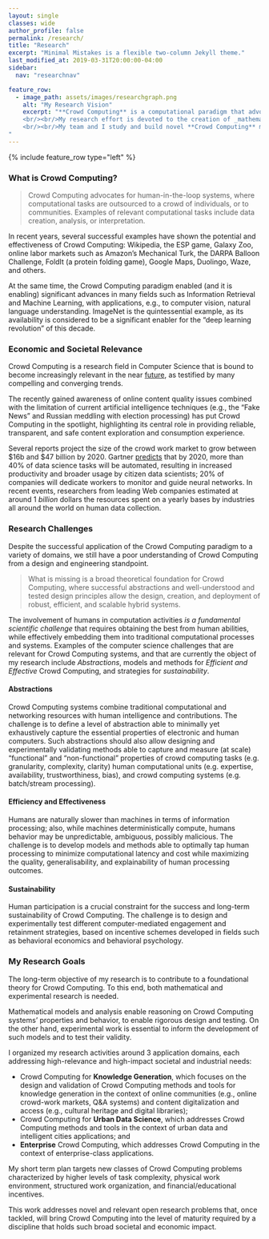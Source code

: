 ```yaml
---
layout: single
classes: wide
author_profile: false
permalink: /research/
title: "Research"
excerpt: "Minimal Mistakes is a flexible two-column Jekyll theme."
last_modified_at: 2019-03-31T20:00:00-04:00
sidebar:
  nav: "researchnav"

feature_row:
  - image_path: assets/images/researchgraph.png
    alt: "My Research Vision"
    excerpt: "**Crowd Computing** is a computational paradigm that advocates for the adoption of human intelligence _at scale_, to improve the performance of computational systems. 
    <br/><br/>My research effort is devoted to the creation of _mathematical models_ and _computational methods_ for **Crowd Computing**, to address both problems of _analysis_ and _design_ of this class of computational systems.  
    <br/><br/>My team and I study and build novel **Crowd Computing** methods and tools that combine the cognitive and reasoning abilities of individuals and crowds, with the computational powers of machines, and the value of big amounts of heterogeneous data.
"
---
```


{% include feature_row type="left" %}

### What is Crowd Computing?

> Crowd Computing advocates for human-in-the-loop systems, where computational tasks are outsourced to a crowd of individuals, or to communities.  Examples of relevant computational tasks include data creation, analysis, or interpretation.

In recent years, several successful examples have shown the potential and effectiveness of Crowd Computing: Wikipedia, the ESP game, Galaxy Zoo, online labor markets such as Amazon’s Mechanical Turk, the DARPA Balloon Challenge, FoldIt (a protein folding game), Google Maps, Duolingo, Waze, and others.

At the same time, the Crowd Computing paradigm enabled (and it is enabling) significant advances in many fields such as Information Retrieval and Machine Learning, with applications, e.g., to computer vision, natural language understanding. ImageNet is the quintessential example, as its availability is considered to be a significant enabler for the “deep learning revolution” of this decade.

### Economic and Societal Relevance

Crowd Computing is a research field in Computer Science that is bound to become increasingly relevant in the
near [future](https://euagenda.eu/publications/crowd-work-in-europe), as testified by many compelling and converging trends.

The recently gained awareness of online content quality issues combined with the limitation of current artificial intelligence techniques (e.g., the “Fake News” and Russian meddling with election processing) has put Crowd Computing in the spotlight, highlighting its central role in providing reliable, transparent, and safe content exploration and consumption experience.

Several reports project the size of the crowd work market to grow between $16b and $47 billion by 2020. Gartner [predicts](https://www.gartner.com/ngw/globalassets/en/information-technology/documents/insights/100-data-and-analytics-predictions.pdf) that by 2020, more than 40% of data science tasks will be automated, resulting in increased productivity and broader usage by citizen data scientists; 20% of companies will dedicate workers to monitor and guide neural networks. In recent events, researchers from leading Web companies estimated at around 1 _billion_ dollars the resources spent on a yearly bases by industries all around the world on human data collection.

### Research Challenges

Despite the successful application of the Crowd Computing paradigm to a variety of domains, we still have a poor understanding of Crowd Computing from a design and engineering standpoint. 

> What is missing is a broad theoretical foundation for Crowd Computing, where successful abstractions and well-understood and tested design principles allow the design, creation, and deployment of robust, efficient, and scalable hybrid systems.

The involvement of humans in computation activities _is a fundamental scientific challenge_ that requires obtaining the best from human abilities, while effectively embedding them into traditional computational processes and systems. Examples of the computer science challenges that are relevant for Crowd Computing systems, and that are currently the object of my research include _Abstractions_, models and methods for _Efficient and Effective_ Crowd Computing, and strategies for _sustainability_.

#### Abstractions

Crowd Computing systems combine traditional computational and networking resources with human intelligence and contributions. The challenge is to define a level of abstraction able to minimally yet exhaustively capture the essential properties of electronic and human computers. Such abstractions should also allow designing and experimentally validating methods able to capture and measure (at scale) “functional” and “non-functional” properties of crowd computing tasks (e.g. granularity, complexity, clarity) human computational units (e.g. expertise, availability, trustworthiness, bias), and crowd computing systems (e.g. batch/stream processing).

#### Efficiency and Effectiveness

Humans are naturally slower than machines in terms of information processing; also, while machines deterministically compute, humans behavior may be unpredictable, ambiguous, possibly malicious. The challenge is to develop models and methods able to optimally tap human processing to minimize computational latency and cost while maximizing the quality, generalisability, and explainability of human processing outcomes.

#### Sustainability

Human participation is a crucial constraint for the success and long-term sustainability of Crowd Computing. The challenge is to design and experimentally test different computer-mediated engagement and retainment strategies, based on incentive schemes developed in fields such as behavioral economics and behavioral psychology.

### My Research Goals

The long-term objective of my research is to contribute to a foundational theory for Crowd Computing. To this end, both mathematical and experimental research is needed.

Mathematical models and analysis enable reasoning on Crowd Computing systems’ properties and behavior, to enable rigorous design and testing. On the other hand, experimental work is essential to inform the development of such models and to test their validity.

I organized my research activities around 3 application domains, each addressing high-relevance and high-impact societal and industrial needs:

 - Crowd Computing for **Knowledge Generation**, which focuses on the design and validation of Crowd Computing methods and tools for knowledge generation in the context of online communities (e.g., online crowd-work markets, Q&A systems) and content digitalization and access (e.g., cultural heritage and digital libraries);
 - Crowd Computing for **Urban Data Science**, which addresses Crowd Computing methods and tools in the context of urban data and intelligent cities applications; and
- **Enterprise** Crowd Computing, which addresses Crowd Computing in the context of enterprise-class applications.

My short term plan targets new classes of Crowd Computing problems characterized by higher levels of task complexity, physical work environment, structured work organization, and financial/educational incentives.

This work addresses novel and relevant open research problems that, once tackled, will bring Crowd Computing into the level of maturity required by a discipline that holds such broad societal and economic impact.